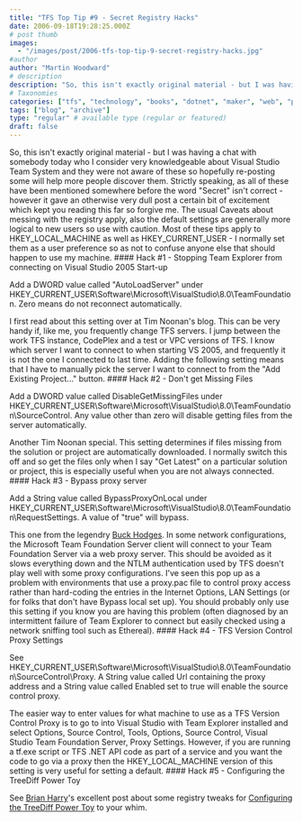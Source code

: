 ```yaml
---
title: "TFS Top Tip #9 - Secret Registry Hacks"
date: 2006-09-18T19:28:25.000Z
# post thumb
images:
  - "/images/post/2006-tfs-top-tip-9-secret-registry-hacks.jpg"
#author
author: "Martin Woodward"
# description
description: "So, this isn't exactly original material - but I was having a chat with somebody today who I consider very knowledgeable about Visual Studio."
# Taxonomies
categories: ["tfs", "technology", "books", "dotnet", "maker", "web", "programming"]
tags: ["blog", "archive"]
type: "regular" # available type (regular or featured)
draft: false
---
```

So, this isn't exactly original material - but I was having a chat with somebody today who I consider very knowledgeable about Visual Studio Team System and they were not aware of these so hopefully re-posting some will help more people discover them.  Strictly speaking, as all of these have been mentioned somewhere before the word "Secret" isn't correct - however it gave an otherwise very dull post a certain bit of excitement which kept you reading this far so forgive me.  The usual Caveats about messing with the registry apply, also the default settings are generally more logical to new users so use with caution.  Most of these tips apply to HKEY_LOCAL_MACHINE as well as HKEY_CURRENT_USER - I normally set them as a user preference so as not to confuse anyone else that should happen to use my machine. #### Hack #1 - Stopping Team Explorer from connecting on Visual Studio 2005 Start-up  

Add a DWORD value called "AutoLoadServer" under HKEY_CURRENT_USER\Software\Microsoft\VisualStudio\8.0\TeamFoundation.  Zero means do not reconnect automatically. 

I first read about this setting over at Tim Noonan's blog.  This can be very handy if, like me, you frequently change TFS servers.  I jump between the work TFS instance, CodePlex and a test or VPC versions of TFS.  I know which server I want to connect to when starting VS 2005, and frequently it is not the one I connected to last time.  Adding the following setting means that I have to manually pick the server I want to connect to from the "Add Existing Project..." button. #### Hack #2 - Don't get Missing Files  

Add a DWORD value called DisableGetMissingFiles under HKEY_CURRENT_USER\Software\Microsoft\VisualStudio\8.0\TeamFoundation\SourceControl.  Any value other than zero will disable getting files from the server automatically. 

Another Tim Noonan special.  This setting determines if files missing from the solution or project are automatically downloaded.  I normally switch this off and so get the files only when I say "Get Latest" on a particular solution or project, this is especially useful when you are not always connected. #### Hack #3 - Bypass proxy server  

Add a String value called BypassProxyOnLocal under HKEY_CURRENT_USER\Software\Microsoft\VisualStudio\8.0\TeamFoundation\RequestSettings.  A value of "true" will bypass. 

This one from the legendry [Buck Hodges](http://blogs.msdn.com/buckh/).  In some network configurations, the Microsoft Team Foundation Server client will connect to your Team Foundation Server via a web proxy server.  This should be avoided as it slows everything down and the NTLM authentication used by TFS doesn't play well with some proxy configurations.  I've seen this pop up as a problem with environments that use a proxy.pac file to control proxy access rather than hard-coding the entries in the Internet Options, LAN Settings (or for folks that don't have Bypass local set up).  You should probably only use this setting if you know you are having this problem (often diagnosed by an intermittent failure of Team Explorer to connect but easily checked using a network sniffing tool such as Ethereal). #### Hack #4 - TFS Version Control Proxy Settings  

See HKEY_CURRENT_USER\Software\Microsoft\VisualStudio\8.0\TeamFoundation\SourceControl\Proxy.  A String value called Url containing the proxy address and a String value called Enabled set to true will enable the source control proxy. 

The easier way to enter values for what machine to use as a TFS Version Control Proxy is to go to into Visual Studio with Team Explorer installed and select Options, Source Control, Tools, Options, Source Control, Visual Studio Team Foundation Server, Proxy Settings.  However, if you are running a tf.exe script or TFS .NET API code as part of a service and you want the code to go via a proxy then the HKEY_LOCAL_MACHINE version of this setting is very useful for setting a default. #### Hack #5 - Configuring the TreeDiff Power Toy 

See [Brian Harry](http://blogs.msdn.com/bharry/)'s excellent post about some registry tweaks for [Configuring the TreeDiff Power Toy](http://blogs.msdn.com/bharry/archive/2006/09/08/746254.aspx) to your whim.